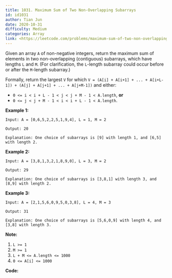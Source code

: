 ```yaml
---
title: 1031. Maximum Sum of Two Non-Overlapping Subarrays
id: id1031
author: Tian Jun
date: 2020-10-31
difficulty: Medium
categories: Array
link: <https://leetcode.com/problems/maximum-sum-of-two-non-overlapping-subarrays/description/>
---
```


Given an array `A` of non-negative integers, return the maximum sum of
elements in two non-overlapping (contiguous) subarrays, which have lengths `L`
and `M`.  (For clarification, the `L`-length subarray could occur before or
after the `M`-length subarray.)

Formally, return the largest `V` for which `V = (A[i] + A[i+1] + ... +
A[i+L-1]) + (A[j] + A[j+1] + ... + A[j+M-1])` and either:

  * `0 <= i < i + L - 1 < j < j + M - 1 < A.length`, **or**
  * `0 <= j < j + M - 1 < i < i + L - 1 < A.length`.



**Example 1:**
            
	Input: A = [0,6,5,2,2,5,1,9,4], L = 1, M = 2    
	Output: 20    
	Explanation: One choice of subarrays is [9] with length 1, and [6,5] with length 2.    

**Example 2:**
            
	Input: A = [3,8,1,3,2,1,8,9,0], L = 3, M = 2    
	Output: 29    
	Explanation: One choice of subarrays is [3,8,1] with length 3, and [8,9] with length 2.    

**Example 3:**
            
	Input: A = [2,1,5,6,0,9,5,0,3,8], L = 4, M = 3    
	Output: 31    
	Explanation: One choice of subarrays is [5,6,0,9] with length 4, and [3,8] with length 3.    



**Note:**

  1. `L >= 1`
  2. `M >= 1`
  3. `L + M <= A.length <= 1000`
  4. `0 <= A[i] <= 1000`


**Code:**

